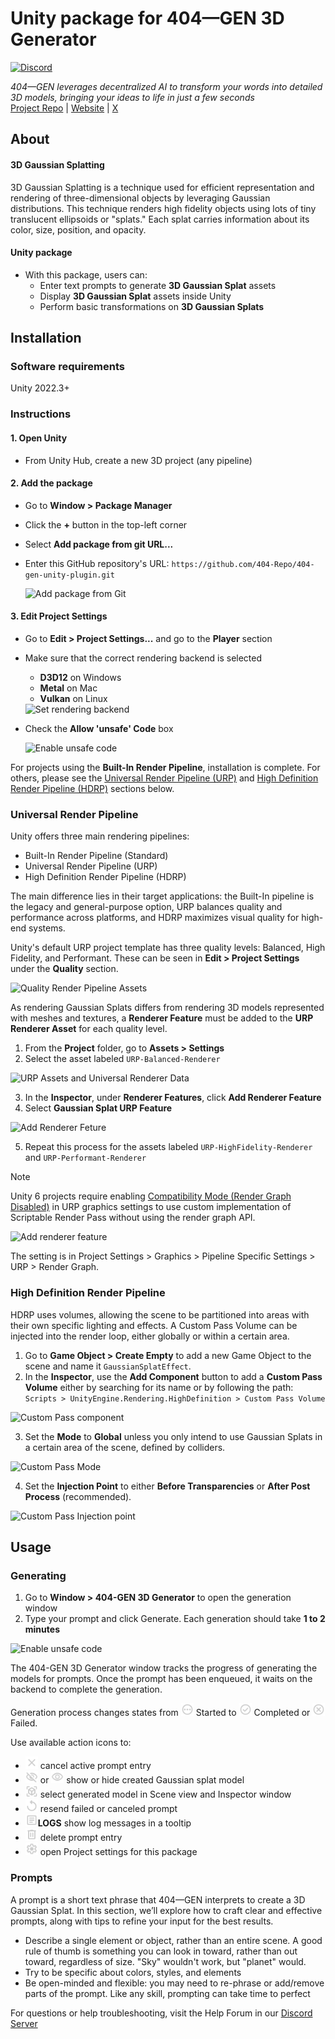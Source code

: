 # Unity package for 404—GEN 3D Generator
[![Discord](https://img.shields.io/discord/1065924238550237194?logo=discord&logoColor=%23FFFFFF&logoSize=auto&label=Discord&labelColor=%235865F2)](https://discord.gg/404gen)

*404—GEN leverages decentralized AI to transform your words into detailed 3D models, bringing your ideas to life in just a few seconds*  
[Project Repo](https://github.com/404-Repo/three-gen-subnet) | [Website](https://404.xyz/) | [X](https://x.com/404gen_)

## About
#### 3D Gaussian Splatting

3D Gaussian Splatting is a technique used for efficient representation and rendering of three-dimensional objects by leveraging Gaussian distributions.
This technique renders high fidelity objects using lots of tiny translucent ellipsoids or "splats." Each splat carries information about its color, size, position, and opacity.

#### Unity package
  
- With this package, users can:
  - Enter text prompts to generate **3D Gaussian Splat** assets
  - Display **3D Gaussian Splat** assets inside Unity
  - Perform basic transformations on **3D Gaussian Splats**

## Installation

### Software requirements
Unity 2022.3+

### Instructions

#### 1. Open Unity
- From Unity Hub, create a new 3D project (any pipeline)

#### 2. Add the package
* Go to **Window > Package Manager**
* Click the **+** button in the top-left corner
* Select **Add package from git URL...**
* Enter this GitHub repository's URL: `https://github.com/404-Repo/404-gen-unity-plugin.git`
  
  <img alt="Add package from Git" src="./Documentation~/Images/PackageManager.png">

#### 3. Edit Project Settings
* Go to **Edit > Project Settings...** and go to the **Player** section
* Make sure that the correct rendering backend is selected
    - **D3D12** on Windows
    - **Metal** on Mac
    - **Vulkan** on Linux
  
  <img alt="Set rendering backend" src="./Documentation~/Images/ProjectSettingsGraphicsAPI.gif">

* Check the **Allow 'unsafe' Code** box
  
  <img alt="Enable unsafe code" src="./Documentation~/Images/EnableUnsafeCode.gif">

For projects using the **Built-In Render Pipeline**, installation is complete. For others, please see the [Universal Render Pipeline (URP)](#universal-render-pipeline) and [High Definition Render Pipeline (HDRP)](#high-definition-render-pipeline) sections below.

### Universal Render Pipeline
Unity offers three main rendering pipelines:
 - Built-In Render Pipeline (Standard) 
 - Universal Render Pipeline (URP) 
 - High Definition Render Pipeline (HDRP)

The main difference lies in their target applications: the Built-In pipeline is the legacy and general-purpose option, URP balances quality and performance across platforms, and HDRP maximizes visual quality for high-end systems.

Unity's default URP project template has three quality levels: Balanced, High Fidelity, and Performant. These can be seen in **Edit > Project Settings** under the **Quality** section.

  <img alt="Quality Render Pipeline Assets" src="./Documentation~/Images/Quality Render Pipeline Assets.png">

As rendering Gaussian Splats differs from rendering 3D models represented with meshes and textures, a **Renderer Feature** must be added to the **URP Renderer Asset** for each quality level.

1. From the **Project** folder, go to **Assets > Settings**
2. Select the asset labeled `URP-Balanced-Renderer`
   
  <img alt="URP Assets and Universal Renderer Data" src="./Documentation~/Images/URP Assets and Universal Renderer Data.png">

3. In the **Inspector**, under **Renderer Features**, click **Add Renderer Feature**
4. Select **Gaussian Splat URP Feature**

  <img alt="Add Renderer Feture" src="./Documentation~/Images/Add renderer Feature.png">
  
5. Repeat this process for the assets labeled `URP-HighFidelity-Renderer` and `URP-Performant-Renderer`

> [!NOTE]
> Unity 6 projects require enabling [Compatibility Mode (Render Graph Disabled)](https://docs.unity3d.com/6000.0/Documentation/Manual/urp/compatibility-mode.html) in URP graphics settings to use custom  implementation of Scriptable Render Pass without using the render graph API.
> 
> <img alt="Add renderer feature" src="./Documentation~/Images/Compatibility Mode in Project settings marked.png">
> 
> The setting is in Project Settings > Graphics > Pipeline Specific Settings > URP > Render Graph.

### High Definition Render Pipeline 

HDRP uses volumes, allowing the scene to be partitioned into areas with their own specific lighting and effects. A Custom Pass Volume can be injected into the render loop, either globally or within a certain area.

1. Go to **Game Object > Create Empty** to add a new Game Object to the scene and name it `GaussianSplatEffect`.
2. In the **Inspector**, use the **Add Component** button to add a **Custom Pass Volume** either by searching for its name or by following the path: `Scripts > UnityEngine.Rendering.HighDefinition > Custom Pass Volume`

  <img alt="Custom Pass component" src="./Documentation~/Images/Custom Pass component.png">

3. Set the **Mode** to **Global** unless you only intend to use Gaussian Splats in a certain area of the scene, defined by colliders.

  <img alt="Custom Pass Mode" src="./Documentation~/Images/Custom Pass Mode.png">

4. Set the **Injection Point** to either **Before Transparencies** or **After Post Process** (recommended).

  <img alt="Custom Pass Injection point" src="./Documentation~/Images/Custom Pass Injection point.png">


## Usage
### Generating
1. Go to **Window > 404-GEN 3D Generator** to open the generation window
2. Type your prompt and click Generate. Each generation should take **1 to 2 minutes**

<img alt="Enable unsafe code" src="./Documentation~/Images/Prompts.png">

The 404-GEN 3D Generator window tracks the progress of generating the models for prompts.
Once the prompt has been enqueued, it waits on the backend to complete the generation.

Generation process changes states from <img alt="Started" src="./Editor/Images/pending.png" height="20"> Started to <img alt="Completed" src="./Editor/Images/complete.png" height="20"> Completed or 
<img alt="Failed" src="./Editor/Images/failed.png" height="20">  Failed.

Use available action icons to:

  * <img alt="Target" src="./Editor/Images/close.png" height="20">  cancel active prompt entry
  * <img alt="Target" src="./Editor/Images/hidden.png" height="20"> or <img alt="Target" src="./Editor/Images/visible.png" height="20"> show or hide created Gaussian splat model
  * <img alt="Target" src="./Editor/Images/target.png" height="20"> select generated model in Scene view and Inspector window
  * <img alt="Resend" src="./Editor/Images/retry.png" height="20"> resend failed or canceled prompt
  * <img alt="Log" src="./Editor/Images/logs.png" height="20">**LOGS** show log messages in a tooltip
  * <img alt="Delete" src="./Editor/Images/delete.png" height="20"> delete prompt entry
  * <img alt="Settings" src="./Editor/Images/settings.png" height="20"> open Project settings for this package

    
### Prompts
A prompt is a short text phrase that 404—GEN interprets to create a 3D Gaussian Splat. In this section, we’ll explore how to craft clear and effective prompts, along with tips to refine your input for the best results.
* Describe a single element or object, rather than an entire scene. A good rule of thumb is something you can look in toward, rather than out toward, regardless of size. "Sky" wouldn't work, but "planet" would.
* Try to be specific about colors, styles, and elements
* Be open-minded and flexible: you may need to re-phrase or add/remove parts of the prompt. Like any skill, prompting can take time to perfect


For questions or help troubleshooting, visit the Help Forum in our [Discord Server](https://discord.gg/404gen)

